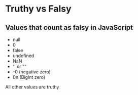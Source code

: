 # Truthy vs Falsy

## Values that count as falsy in JavaScript

- null
- 0
- false
- undefined
- NaN
- '' or ""
- -0 (negative zero)
- 0n (BigInt zero)

All other values are truthy
